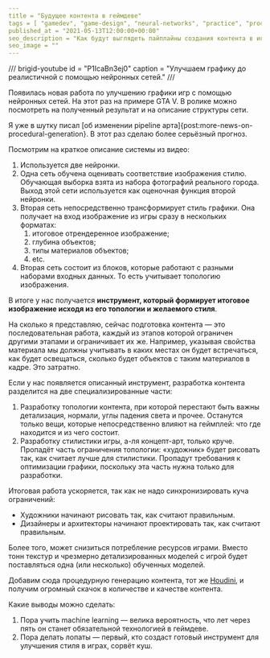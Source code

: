 ```yaml
---
title = "Будущее контента в геймдеве"
tags = [ "gamedev", "game-design", "neural-networks", "practice", "procedural-content-generation", "development", "theory", "futurology",]
published_at = "2021-05-13T12:00:00+00:00"
seo_description = "Как будут выглядеть пайплайны создания контента в играх через 5-10 лет."
seo_image = ""
---
```


/// brigid-youtube
id = "P1IcaBn3ej0"
caption = "Улучшаем графику до реалистичной с помощью нейронных сетей."
///

Появилась новая работа по улучшению графики игр с помощью нейронных сетей. На этот раз на примере GTA V. В ролике можно посмотреть на полученный результат и на описание структуры сети.

Я уже в шутку писал [об изменении pipeline арта]{post:more-news-on-procedural-generation}. В этот раз сделаю более серьёзный прогноз.

<!-- more -->

Посмотрим на краткое описание системы из видео:

1. Используется две нейронки.
2. Одна сеть обучена оценивать соответствие изображения стилю. Обучающая выборка взята из набора фотографий реального города. Выход этой сети используется как оценочная функция второй нейронки.
3. Вторая сеть непосредственно трансформирует стиль графики. Она получает на вход изображение из игры сразу в нескольких форматах:
    1. итоговое отрендеренное изображение;
    2. глубина объектов;
    3. типы материалов объектов;
    4. etc.
4. Вторая сеть состоит из блоков, которые работают с разными наборами входных данных. То есть учитывает топологию изображения.

В итоге у нас получается **инструмент, который формирует итоговое изображение исходя из его топологии и желаемого стиля**.

На сколько я представляю, сейчас подготовка контента — это последовательная работа, каждый из этапов которой ограничен другими этапами и ограничивает их же. Например, указывая свойства материала мы должны учитывать в каких местах он будет встречаться, как будет освещаться, сколько будет объектов с таким материалов в кадре. Это затратно.

Если у нас появляется описанный инструмент, разработка контента разделится на две специализированные части:

1. Разработку топологии контента, при которой перестают быть важны детализация, нормали, углы падения света и прочее. Останутся только вещи, которые непосредственно влияют на геймплей: что где находится и из чего состоит.
2. Разработку стилистики игры, а-ля концепт-арт, только круче. Пропадёт часть ограничения топологии: «художник» будет рисовать так, как считает лучше для стилистики. Пропадут требования к оптимизации графики, поскольку эта часть нужна только для разработки.

Итоговая работа ускоряется, так как не надо синхронизировать куча ограничений:

- Художники начинают рисовать так, как считают правильным.
- Дизайнеры и архитекторы начинают проектировать так, как считают правильным.

Более того, может снизиться потребление ресурсов играми. Вместо тонн текстур и чрезмерно детализированных моделей с игрой будет поставляться одна (или несколько) обученных моделей.

Добавим сюда процедурную генерацию контента, тот же [Houdini](https://www.sidefx.com/products/houdini/), и получим огромный скачок в количестве и качестве контента.

Какие выводы можно сделать:

1. Пора учить machine learning — велика вероятность, что лет через пять он станет обязательной технологией в геймдеве.
2. Пора делать лопаты — первый, кто создаст готовый инструмент для улучшения стиля в играх, сорвёт куш.
